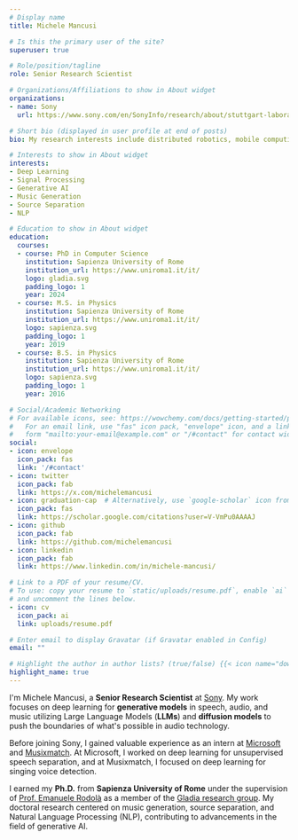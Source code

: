 ```yaml
---
# Display name
title: Michele Mancusi

# Is this the primary user of the site?
superuser: true

# Role/position/tagline
role: Senior Research Scientist

# Organizations/Affiliations to show in About widget
organizations:
- name: Sony
  url: https://www.sony.com/en/SonyInfo/research/about/stuttgart-laboratory1/

# Short bio (displayed in user profile at end of posts)
bio: My research interests include distributed robotics, mobile computing and programmable matter.

# Interests to show in About widget
interests:
- Deep Learning
- Signal Processing
- Generative AI
- Music Generation
- Source Separation
- NLP

# Education to show in About widget
education:
  courses:
  - course: PhD in Computer Science
    institution: Sapienza University of Rome
    institution_url: https://www.uniroma1.it/it/
    logo: gladia.svg
    padding_logo: 1
    year: 2024
  - course: M.S. in Physics
    institution: Sapienza University of Rome
    institution_url: https://www.uniroma1.it/it/
    logo: sapienza.svg
    padding_logo: 1
    year: 2019
  - course: B.S. in Physics
    institution: Sapienza University of Rome
    institution_url: https://www.uniroma1.it/it/
    logo: sapienza.svg
    padding_logo: 1
    year: 2016

# Social/Academic Networking
# For available icons, see: https://wowchemy.com/docs/getting-started/page-builder/#icons
#   For an email link, use "fas" icon pack, "envelope" icon, and a link in the
#   form "mailto:your-email@example.com" or "/#contact" for contact widget.
social:
- icon: envelope
  icon_pack: fas
  link: '/#contact'
- icon: twitter
  icon_pack: fab
  link: https://x.com/michelemancusi
- icon: graduation-cap  # Alternatively, use `google-scholar` icon from `ai` icon pack
  icon_pack: fas
  link: https://scholar.google.com/citations?user=V-VmPu0AAAAJ
- icon: github
  icon_pack: fab
  link: https://github.com/michelemancusi
- icon: linkedin
  icon_pack: fab
  link: https://www.linkedin.com/in/michele-mancusi/

# Link to a PDF of your resume/CV.
# To use: copy your resume to `static/uploads/resume.pdf`, enable `ai` icons in `params.toml`, 
# and uncomment the lines below.
- icon: cv
  icon_pack: ai
  link: uploads/resume.pdf

# Enter email to display Gravatar (if Gravatar enabled in Config)
email: ""

# Highlight the author in author lists? (true/false) {{< icon name="download" pack="fas" >}} Download my {{< staticref "uploads/demo_resume.pdf" "newtab" >}}CV{{< /staticref >}}.
highlight_name: true
---
```


I'm Michele Mancusi, a **Senior Research Scientist** at [Sony](https://www.sony.com/en/SonyInfo/research/about/stuttgart-laboratory1/). My work focuses on deep learning for **generative models** in speech, audio, and music utilizing Large Language Models (**LLMs**) and **diffusion models** to push the boundaries of what's possible in audio technology.

Before joining Sony, I gained valuable experience as an intern at [Microsoft](https://www.microsoft.com/en-us/research/research-area/audio-acoustics/?) and [Musixmatch](https://about.musixmatch.com/). At Microsoft, I worked on deep learning for unsupervised speech separation, and at Musixmatch, I focused on deep learning for singing voice detection.

I earned my **Ph.D.** from **Sapienza University of Rome** under the supervision of [Prof. Emanuele Rodolà](https://gladia.di.uniroma1.it/authors/rodola/) as a member of the [Gladia research group](https://gladia.di.uniroma1.it/). My doctoral research centered on music generation, source separation, and Natural Language Processing (NLP), contributing to advancements in the field of generative AI.


